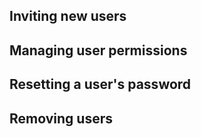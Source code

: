 ## Inviting new users

## Managing user permissions

## Resetting a user's password

## Removing users
